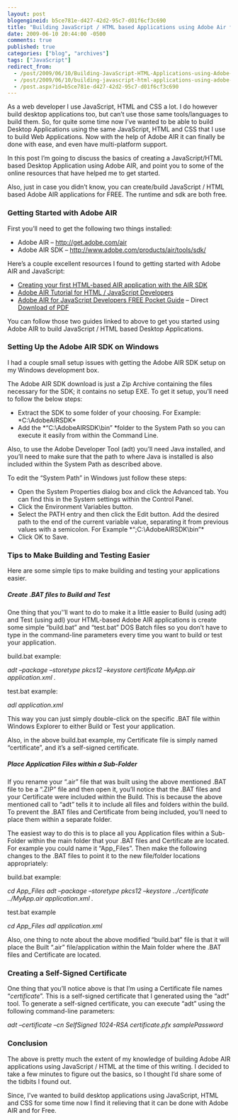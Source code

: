```yaml
---
layout: post
blogengineid: b5ce781e-d427-42d2-95c7-d01f6cf3c690
title: "Building JavaScript / HTML based Applications using Adobe Air for FREE"
date: 2009-06-10 20:44:00 -0500
comments: true
published: true
categories: ["blog", "archives"]
tags: ["JavaScript"]
redirect_from: 
  - /post/2009/06/10/Building-JavaScript-HTML-Applications-using-Adobe-AIR-for-FREE
  - /post/2009/06/10/building-javascript-html-applications-using-adobe-air-for-free
  - /post.aspx?id=b5ce781e-d427-42d2-95c7-d01f6cf3c690
---
```

<!-- more -->

As a web developer I use JavaScript, HTML and CSS a lot. I do however build desktop applications too, but can&rsquo;t use those same tools/languages to build them. So, for quite some time now I&rsquo;ve wanted to be able to build Desktop Applications using the same JavaScript, HTML and CSS that I use to build Web Applications. Now with the help of Adobe AIR it can finally be done with ease, and even have multi-platform support.

In this post I&rsquo;m going to discuss the basics of creating a JavaScript/HTML based Desktop Application using Adobe AIR, and point you to some of the online resources that have helped me to get started.

Also, just in case you didn&rsquo;t know, you can create/build JavaScript / HTML based Adobe AIR applications for FREE. The runtime and sdk are both free.
<h3>Getting Started with Adobe AIR</h3>

First you&rsquo;ll need to get the following two things installed:
<ul>
<li>Adobe AIR &ndash; <a href="http://get.adobe.com/air">http://get.adobe.com/air</a> </li>
<li>Adobe AIR SDK &ndash; <a title="http://www.adobe.com/products/air/tools/sdk/" href="http://www.adobe.com/products/air/tools/sdk/">http://www.adobe.com/products/air/tools/sdk/</a> </li>
</ul>

Here&rsquo;s a couple excellent resources I found to getting started with Adobe AIR and JavaScript:
<ul>
<li><a href="http://help.adobe.com/en_US/AIR/1.5/devappshtml/WS5b3ccc516d4fbf351e63e3d118666ade46-7ecc.html" target="_blank">Creating your first HTML-based AIR application with the AIR SDK</a> </li>
<li><a href="http://www.petefreitag.com/item/667.cfm" target="_blank">Adobe AIR Tutorial for HTML / JavaScript Developers</a> </li>
<li><a href="http://ajaxian.com/archives/adobe-air-for-javascript-developers-pocketguide" target="_blank">Adobe AIR for JavaScript Developers FREE Pocket Guide</a> &ndash; Direct <a href="http://onair.adobe.com/files/AIRforJSDevPocketGuide.pdf?sdid=CEYFA" target="_blank">Download of PDF</a> </li>
</ul>

You can follow those two guides linked to above to get you started using Adobe AIR to build JavaScript / HTML based Desktop Applications.
<h3>Setting Up the Adobe AIR SDK on Windows</h3>

I had a couple small setup issues with getting the Adobe AIR SDK setup on my Windows development box.

The Adobe AIR SDK download is just a Zip Archive containing the files necessary for the SDK; it contains no setup EXE. To get it setup, you&rsquo;ll need to follow the below steps:
<ul>
<li>Extract the SDK to some folder of your choosing. For Example: *C:\AdobeAIRSDK* </li>
<li>Add the *&ldquo;C:\AdobeAIRSDK\bin&rdquo; *folder to the System Path so you can execute it easily from within the Command Line. </li>
</ul>

Also, to use the Adobe Developer Tool (adt) you&rsquo;ll need Java installed, and you&rsquo;ll need to make sure that the path to where Java is installed is also included within the System Path as described above.

To edit the &ldquo;System Path&rdquo; in Windows just follow these steps:
<ul>
<li>Open the System Properties dialog box and click the Advanced tab. You can find this in the System settings within the Control Panel. </li>
<li>Click the Environment Variables button. </li>
<li>Select the PATH entry and then click the Edit button. Add the desired path to the end of the current variable value, separating it from previous values with a semicolon. For Example *&ldquo;;C:\AdobeAIRSDK\bin&rdquo;* </li>
<li>Click OK to Save. </li>
</ul>
<h3>Tips to Make Building and Testing Easier</h3>

Here are some simple tips to make building and testing your applications easier.
<h5>Create .BAT files to Build and Test</h5>

One thing that you'&rsquo;ll want to do to make it a little easier to Build (using adt) and Test (using adl) your HTML-based Adobe AIR applications is create some simple &ldquo;build.bat&rdquo; and &ldquo;test.bat&rdquo; DOS Batch files so you don&rsquo;t have to type in the command-line parameters every time you want to build or test your application.

build.bat example:

*adt &ndash;package &ndash;storetype pkcs12 &ndash;keystore certificate MyApp.air application.xml .*

test.bat example:

*adl application.xml*

This way you can just simply double-click on the specific .BAT file within Windows Explorer to either Build or Test your application.

Also, in the above build.bat example, my Certificate file is simply named &ldquo;certificate&rdquo;, and it&rsquo;s a self-signed certificate.
<h5>Place Application Files within a Sub-Folder</h5>

If you rename your &ldquo;.air&rdquo; file that was built using the above mentioned .BAT file to be a &ldquo;.ZIP&rdquo; file and then open it, you&rsquo;ll notice that the .BAT files and your Certificate were included within the Build. This is because the above mentioned call to &ldquo;adt&rdquo; tells it to include all files and folders within the build. To prevent the .BAT files and Certificate from being included, you&rsquo;ll need to place them within a separate folder.

The easiest way to do this is to place all you Application files within a Sub-Folder within the main folder that your .BAT files and Certificate are located. For example you could name it &ldquo;App_Files&rdquo;. Then make the following changes to the .BAT files to point it to the new file/folder locations appropriately:

build.bat example:

*cd App_Files 
adt &ndash;package &ndash;storetype pkcs12 &ndash;keystore ../certificate ../MyApp.air application.xml .*

test.bat example

*cd App_Files 
adl application.xml*

Also, one thing to note about the above modified &ldquo;build.bat&rdquo; file is that it will place the Built &ldquo;.air&rdquo; file/application within the Main folder where the .BAT files and Certificate are located.
<h3>Creating a Self-Signed Certificate</h3>

One thing that you&rsquo;ll notice above is that I&rsquo;m using a Certificate file names &ldquo;*certificate*&rdquo;. This is a self-signed certificate that I generated using the &ldquo;adt&rdquo; tool. To generate a self-signed certificate, you can execute &ldquo;adt&rdquo; using the following command-line parameters:

*adt &ndash;certificate &ndash;cn SelfSigned 1024-RSA certificate.pfx samplePassword*
<h3>Conclusion</h3>

The above is pretty much the extent of my knowledge of building Adobe AIR applications using JavaScript / HTML at the time of this writing. I decided to take a few minutes to figure out the basics, so I thought I&rsquo;d share some of the tidbits I found out.

Since, I&rsquo;ve wanted to build desktop applications using JavaScript, HTML and CSS for some time now I find it relieving that it can be done with Adobe AIR and for Free.
